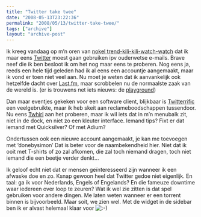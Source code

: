```yaml
---
title: "Twitter take twee"
date: "2008-05-13T23:22:36"
permalink: "2008/05/13/twitter-take-twee/"
tags: ["archive"]
layout: "archive-post"
---
```

Ik kreeg vandaag op m’n oren van [nokel trend-kili-kili-watch-watch](http://nadekomma.wordpress.com/ "http://nadekomma.wordpress.com/") dat ik maar eens [Twitter](http://twitter.com/ "http://twitter.com/") moest gaan gebruiken ipv ouderwetse e-mails. Brave neef die ik ben besloot ik om het nog maar eens te proberen. Nog eens ja, reeds een hele tijd geleden had ik al eens een accountje aangemaakt, maar ik vond er toen niet veel aan. Nu moet je weten dat ik aanvankelijk ook hetzelfde dacht over [Last.fm](http://last.fm/ "Last.fm"), maar scrobbelen nu de normaalste zaak van de wereld is. (er is trouwens net iets nieuws: de [playground](http://playground.last.fm/ "http://playground.last.fm/"))

Dan maar eventjes gekeken voor een software client, blijkbaar is [Twitterrific](http://iconfactory.com/software/twitterrific "http://iconfactory.com/software/twitterrific") een veelgebruikte, maar ik heb skeit aan reclameboodschappen tussendoor. Nu eens [Twhirl](http://www.twhirl.org/ "http://www.twhirl.org/") aan het proberen, maar ik wil iets dat in m’n menubalk zit, niet in de dock, en niet zo een kleuter interface. Iemand tips? Fixt er dat iemand met Quicksilver? Of met Adium?

Ondertussen ook een nieuwe account aangemaakt, je kan me toevoegen met ‘donebysimon’ Dat is beter voor de naambekendheid hier. Niet dat ik ooit met T-shirts of zo zal afkomen, die zal toch niemand dragen, toch niet iemand die een beetje verder denkt…

Ik geloof echt niet dat er mensen geïnteresseerd zijn wanneer ik een afwaske doe en zo. Ksnap gewoon heel dat Twitter gedoe niet eigenlijk. En taal: ga ik voor Nederlands, Engels of Engelands? En die fameuze downtime waar iedereen over loop te zeuren? Wat ik wel zie zitten is dat spel gebruiken voor andere dingen. Me laten weten wanneer er een torrent binnen is bijvoorbeeld. Maar soit, we zien wel. Met de widget in de sidebar ben ik er alvast helemaal klaar voor ![:-)](http://www.donebysimon.be/blog/wp-includes/images/smilies/icon_smile.gif)

